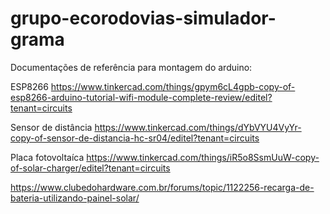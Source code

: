 # grupo-ecorodovias-simulador-grama

Documentações de referência para montagem do arduino:

ESP8266
https://www.tinkercad.com/things/gpym6cL4gpb-copy-of-esp8266-arduino-tutorial-wifi-module-complete-review/editel?tenant=circuits

Sensor de distância
https://www.tinkercad.com/things/dYbVYU4VyYr-copy-of-sensor-de-distancia-hc-sr04/editel?tenant=circuits

Placa fotovoltaíca
https://www.tinkercad.com/things/iR5o8SsmUuW-copy-of-solar-charger/editel?tenant=circuits

https://www.clubedohardware.com.br/forums/topic/1122256-recarga-de-bateria-utilizando-painel-solar/
